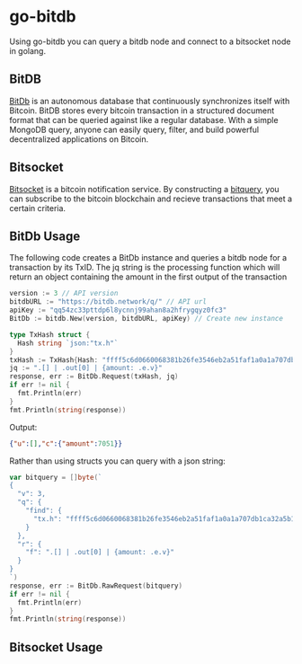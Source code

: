 # go-bitdb
Using go-bitdb you can query a bitdb node and connect to a bitsocket node in golang.

## BitDB


[BitDb](https://bitdb.network/) is an autonomous database that continuously synchronizes itself with Bitcoin.
BitDB stores every bitcoin transaction in a structured document format that can be queried against like a regular database.
With a simple MongoDB query, anyone can easily query, filter, and build powerful decentralized applications on Bitcoin.

## Bitsocket

[Bitsocket](https://bitsocket.org/) is a bitcoin notification service. By constructing a [bitquery](https://docs.bitdb.network/docs/query_v3), you can subscribe to the bitcoin blockchain and recieve transactions that meet a certain criteria.

## BitDb Usage
The following code creates a BitDb instance and queries a bitdb node for a transaction by its TxID.
The jq string is the processing function which will return an object containing the amount in the first output of the transaction

``` go
version := 3 // API version
bitdbURL := "https://bitdb.network/q/" // API url
apiKey := "qq54zc33pttdp6l8ycnnj99ahan8a2hfrygqyz0fc3"
BitDb := bitdb.New(version, bitdbURL, apiKey) // Create new instance

type TxHash struct {
  Hash string `json:"tx.h"`
}
txHash := TxHash{Hash: "ffff5c6d0660068381b26fe3546eb2a51faf1a0a1a707db1ca32a5b168a7301b"}
jq := ".[] | .out[0] | {amount: .e.v}"
response, err := BitDb.Request(txHash, jq)
if err != nil {
  fmt.Println(err)
}
fmt.Println(string(response))
```
Output:
``` json
{"u":[],"c":{"amount":7051}}
```
Rather than using structs you can query with a json string:
```go
var bitquery = []byte(`
{
  "v": 3,
  "q": {
    "find": {
      "tx.h": "ffff5c6d0660068381b26fe3546eb2a51faf1a0a1a707db1ca32a5b168a7301b"
    }
  },
  "r": {
    "f": ".[] | .out[0] | {amount: .e.v}"
  }
}
`)
response, err := BitDb.RawRequest(bitquery)
if err != nil {
  fmt.Println(err)
}
fmt.Println(string(response))
```
## Bitsocket Usage
